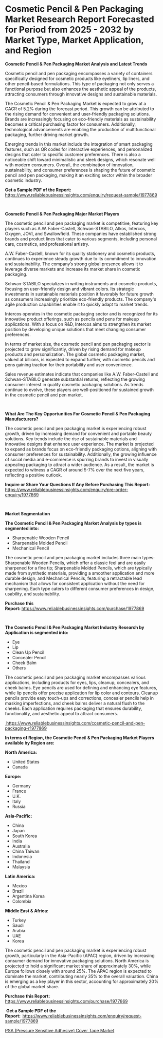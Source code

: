 <p><h1>Cosmetic Pencil & Pen Packaging Market Research Report Forecasted for Period from 2025 -  2032 by Market Type, Market Application, and Region</h1></p><p><strong>Cosmetic Pencil & Pen Packaging Market Analysis and Latest Trends</strong></p>
<p><p>Cosmetic pencil and pen packaging encompasses a variety of containers specifically designed for cosmetic products like eyeliners, lip liners, and other pencil-based formulations. This type of packaging not only serves a functional purpose but also enhances the aesthetic appeal of the products, attracting consumers through innovative designs and sustainable materials.</p><p>The Cosmetic Pencil & Pen Packaging Market is expected to grow at a CAGR of 5.2% during the forecast period. This growth can be attributed to the rising demand for convenient and user-friendly packaging solutions. Brands are increasingly focusing on eco-friendly materials as sustainability becomes a critical purchasing factor for consumers. Additionally, technological advancements are enabling the production of multifunctional packaging, further driving market growth.</p><p>Emerging trends in this market include the integration of smart packaging features, such as QR codes for interactive experiences, and personalized designs that cater to specific customer preferences. There is also a noticeable shift toward minimalistic and sleek designs, which resonate well with modern consumers. Overall, the combination of innovation, sustainability, and consumer preferences is shaping the future of cosmetic pencil and pen packaging, making it an exciting sector within the broader cosmetic industry.</p></p>
<p><strong>Get a Sample PDF of the Report:&nbsp;</strong> <a href="https://www.reliablebusinessinsights.com/enquiry/request-sample/1977869?utm_campaign=2214&utm_medium=2&utm_source=Github&utm_content=ia&utm_term=10022025&utm_id=cosmetic-pencil-pen-packaging">https://www.reliablebusinessinsights.com/enquiry/request-sample/1977869</a></p>
<p>&nbsp;</p>
<p><strong>Cosmetic Pencil & Pen Packaging Major Market Players</strong></p>
<p><p>The cosmetic pencil and pen packaging market is competitive, featuring key players such as A.W. Faber-Castell, Schwan-STABILO, Alkos, Intercos, Oxygen, JOVI, and Swallowfield. These companies have established strong brands and product lines that cater to various segments, including personal care, cosmetics, and professional artistry.</p><p>A.W. Faber-Castell, known for its quality stationery and cosmetic products, continues to experience steady growth due to its commitment to innovation and sustainability. The company’s strong global presence allows it to leverage diverse markets and increase its market share in cosmetic packaging.</p><p>Schwan-STABILO specializes in writing instruments and cosmetic products, focusing on user-friendly design and vibrant colors. Its strategic investments in sustainable materials position it favorably for future growth as consumers increasingly prioritize eco-friendly products. The company's agile production capabilities enable it to quickly adapt to market trends.</p><p>Intercos operates in the cosmetic packaging sector and is recognized for its innovative product offerings, such as pencils and pens for makeup applications. With a focus on R&D, Intercos aims to strengthen its market position by developing unique solutions that meet changing consumer preferences.</p><p>In terms of market size, the cosmetic pencil and pen packaging sector is projected to grow significantly, driven by rising demand for makeup products and personalization. The global cosmetic packaging market, valued at billions, is expected to expand further, with cosmetic pencils and pens gaining traction for their portability and user convenience.</p><p>Sales revenue estimates indicate that companies like A.W. Faber-Castell and Schwan-STABILO generate substantial returns, reflecting the growing consumer interest in quality cosmetic packaging solutions. As trends continue to evolve, these players are well-positioned for sustained growth in the cosmetic pencil and pen market.</p></p>
<p>&nbsp;</p>
<p><strong>What Are The Key Opportunities For Cosmetic Pencil & Pen Packaging Manufacturers?</strong></p>
<p><p>The cosmetic pencil and pen packaging market is experiencing robust growth, driven by increasing demand for convenient and portable beauty solutions. Key trends include the rise of sustainable materials and innovative designs that enhance user experience. The market is projected to expand as brands focus on eco-friendly packaging options, aligning with consumer preferences for sustainability. Additionally, the growing influence of social media and e-commerce is spurring brands to invest in visually appealing packaging to attract a wider audience. As a result, the market is expected to witness a CAGR of around 5-7% over the next five years, reflecting a positive outlook.</p></p>
<p><strong>Inquire or Share Your Questions If Any Before Purchasing This Report:</strong> <a href="https://www.reliablebusinessinsights.com/enquiry/pre-order-enquiry/1977869?utm_campaign=2214&utm_medium=2&utm_source=Github&utm_content=ia&utm_term=10022025&utm_id=cosmetic-pencil-pen-packaging">https://www.reliablebusinessinsights.com/enquiry/pre-order-enquiry/1977869</a></p>
<p>&nbsp;</p>
<p><strong>Market Segmentation</strong></p>
<p><strong>The Cosmetic Pencil & Pen Packaging Market Analysis by types is segmented into:</strong></p>
<p><ul><li>Sharpenable Wooden Pencil</li><li>Sharpenable Molded Pencil</li><li>Mechanical Pencil</li></ul></p>
<p><p>The cosmetic pencil and pen packaging market includes three main types: Sharpenable Wooden Pencils, which offer a classic feel and are easily sharpened for a fine tip; Sharpenable Molded Pencils, which are typically made from synthetic materials, providing a smoother application and more durable design; and Mechanical Pencils, featuring a retractable lead mechanism that allows for consistent application without the need for sharpening. Each type caters to different consumer preferences in design, usability, and sustainability.</p></p>
<p><strong>Purchase this Report:&nbsp;</strong><a href="https://www.reliablebusinessinsights.com/purchase/1977869?utm_campaign=2214&utm_medium=2&utm_source=Github&utm_content=ia&utm_term=10022025&utm_id=cosmetic-pencil-pen-packaging">https://www.reliablebusinessinsights.com/purchase/1977869</a></p>
<p>&nbsp;</p>
<p><strong>The Cosmetic Pencil & Pen Packaging Market Industry Research by Application is segmented into:</strong></p>
<p><ul><li>Eye</li><li>Lip</li><li>Clean Up Pencil</li><li>Concealer Pencil</li><li>Cheek Balm</li><li>Others</li></ul></p>
<p><p>The cosmetic pencil and pen packaging market encompasses various applications, including products for eyes, lips, cleanup, concealers, and cheek balms. Eye pencils are used for defining and enhancing eye features, while lip pencils offer precise application for lip color and contours. Cleanup pencils provide easy touch-ups and corrections, concealer pencils help in masking imperfections, and cheek balms deliver a natural flush to the cheeks. Each application requires packaging that ensures durability, functionality, and aesthetic appeal to attract consumers.</p></p>
<p><a href="https://www.reliablebusinessinsights.com/cosmetic-pencil-and-pen-packaging-r1977869?utm_campaign=2214&utm_medium=2&utm_source=Github&utm_content=ia&utm_term=10022025&utm_id=cosmetic-pencil-pen-packaging">&nbsp;https://www.reliablebusinessinsights.com/cosmetic-pencil-and-pen-packaging-r1977869</a></p>
<p><strong>In terms of Region, the Cosmetic Pencil & Pen Packaging Market Players available by Region are:</strong></p>
<p>
    <p> <strong> North America: </strong>
        <ul>
            <li>United States</li>
            <li>Canada</li>
        </ul>
        </p> 
    <p> <strong> Europe: </strong>
        <ul>
            <li>Germany</li>
            <li>France</li>
            <li>U.K.</li>
            <li>Italy</li>
            <li>Russia</li>
        </ul>
        </p> 
    <p> <strong> Asia-Pacific: </strong>
        <ul>
            <li>China</li>
            <li>Japan</li>
            <li>South Korea</li>
            <li>India</li>
            <li>Australia</li>
            <li>China Taiwan</li>
            <li>Indonesia</li>
            <li>Thailand</li>
            <li>Malaysia</li>
        </ul>
        </p> 
    <p> <strong> Latin America: </strong>
        <ul>
            <li>Mexico</li>
            <li>Brazil</li>
            <li>Argentina Korea</li>
            <li>Colombia</li>
        </ul>
        </p> 
    <p> <strong> Middle East & Africa: </strong>
        <ul>
            <li>Turkey</li>
            <li>Saudi</li>
            <li>Arabia</li>
            <li>UAE</li>
            <li>Korea</li>
        </ul>
    </p>
    </p>
<p><p>The cosmetic pencil and pen packaging market is experiencing robust growth, particularly in the Asia-Pacific (APAC) region, driven by increasing consumer demand for innovative packaging solutions. North America is projected to hold a significant market share of approximately 30%, while Europe follows closely with around 25%. The APAC region is expected to dominate the market, contributing nearly 35% to the overall valuation. China is emerging as a key player in this sector, accounting for approximately 20% of the global market share.</p></p>
<p><strong>Purchase this Report: </strong><a href="https://www.reliablebusinessinsights.com/purchase/1977869?utm_campaign=2214&utm_medium=2&utm_source=Github&utm_content=ia&utm_term=10022025&utm_id=cosmetic-pencil-pen-packaging">https://www.reliablebusinessinsights.com/purchase/1977869</a></p>
<p>&nbsp;<strong>Get a Sample PDF of the Report:&nbsp;&nbsp;</strong><a href="https://www.reliablebusinessinsights.com/enquiry/request-sample/1977869?utm_campaign=2214&utm_medium=2&utm_source=Github&utm_content=ia&utm_term=10022025&utm_id=cosmetic-pencil-pen-packaging">https://www.reliablebusinessinsights.com/enquiry/request-sample/1977869</a></p>
<p><strong></strong></p>
<p><p><a href="https://github.com/comasnickie/Market-Research-Report-List-1/blob/main/psa-pressure-sensitive-adhesive-cover-tape-market.md?utm_campaign=2214&utm_medium=2&utm_source=Github&utm_content=ia&utm_term=10022025&utm_id=cosmetic-pencil-pen-packaging">PSA (Pressure Sensitive Adhesive) Cover Tape Market</a></p></p>